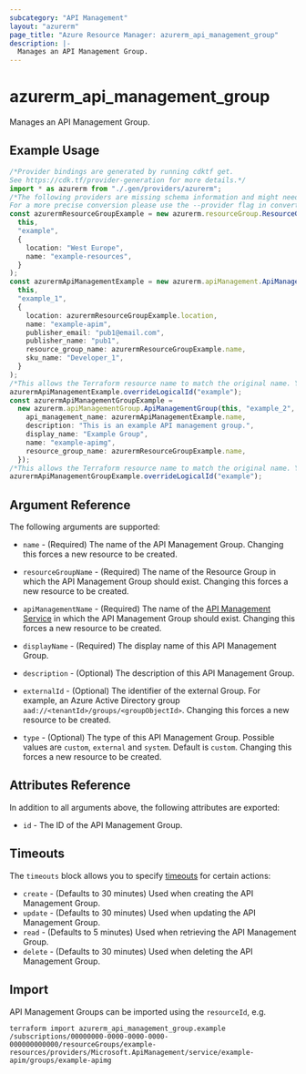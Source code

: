 ```yaml
---
subcategory: "API Management"
layout: "azurerm"
page_title: "Azure Resource Manager: azurerm_api_management_group"
description: |-
  Manages an API Management Group.
---
```


# azurerm\_api\_management\_group

Manages an API Management Group.

## Example Usage

```typescript
/*Provider bindings are generated by running cdktf get.
See https://cdk.tf/provider-generation for more details.*/
import * as azurerm from "./.gen/providers/azurerm";
/*The following providers are missing schema information and might need manual adjustments to synthesize correctly: azurerm.
For a more precise conversion please use the --provider flag in convert.*/
const azurermResourceGroupExample = new azurerm.resourceGroup.ResourceGroup(
  this,
  "example",
  {
    location: "West Europe",
    name: "example-resources",
  }
);
const azurermApiManagementExample = new azurerm.apiManagement.ApiManagement(
  this,
  "example_1",
  {
    location: azurermResourceGroupExample.location,
    name: "example-apim",
    publisher_email: "pub1@email.com",
    publisher_name: "pub1",
    resource_group_name: azurermResourceGroupExample.name,
    sku_name: "Developer_1",
  }
);
/*This allows the Terraform resource name to match the original name. You can remove the call if you don't need them to match.*/
azurermApiManagementExample.overrideLogicalId("example");
const azurermApiManagementGroupExample =
  new azurerm.apiManagementGroup.ApiManagementGroup(this, "example_2", {
    api_management_name: azurermApiManagementExample.name,
    description: "This is an example API management group.",
    display_name: "Example Group",
    name: "example-apimg",
    resource_group_name: azurermResourceGroupExample.name,
  });
/*This allows the Terraform resource name to match the original name. You can remove the call if you don't need them to match.*/
azurermApiManagementGroupExample.overrideLogicalId("example");

```

## Argument Reference

The following arguments are supported:

*   `name` - (Required) The name of the API Management Group. Changing this forces a new resource to be created.

*   `resourceGroupName` - (Required) The name of the Resource Group in which the API Management Group should exist. Changing this forces a new resource to be created.

*   `apiManagementName` - (Required) The name of the [API Management Service](api_management.html) in which the API Management Group should exist. Changing this forces a new resource to be created.

*   `displayName` - (Required) The display name of this API Management Group.

*   `description` - (Optional) The description of this API Management Group.

*   `externalId` - (Optional) The identifier of the external Group. For example, an Azure Active Directory group `aad://<tenantId>/groups/<groupObjectId>`. Changing this forces a new resource to be created.

*   `type` - (Optional) The type of this API Management Group. Possible values are `custom`, `external` and `system`. Default is `custom`. Changing this forces a new resource to be created.

## Attributes Reference

In addition to all arguments above, the following attributes are exported:

* `id` - The ID of the API Management Group.

## Timeouts

The `timeouts` block allows you to specify [timeouts](https://www.terraform.io/language/resources/syntax#operation-timeouts) for certain actions:

* `create` - (Defaults to 30 minutes) Used when creating the API Management Group.
* `update` - (Defaults to 30 minutes) Used when updating the API Management Group.
* `read` - (Defaults to 5 minutes) Used when retrieving the API Management Group.
* `delete` - (Defaults to 30 minutes) Used when deleting the API Management Group.

## Import

API Management Groups can be imported using the `resourceId`, e.g.

```shell
terraform import azurerm_api_management_group.example /subscriptions/00000000-0000-0000-0000-000000000000/resourceGroups/example-resources/providers/Microsoft.ApiManagement/service/example-apim/groups/example-apimg
```
